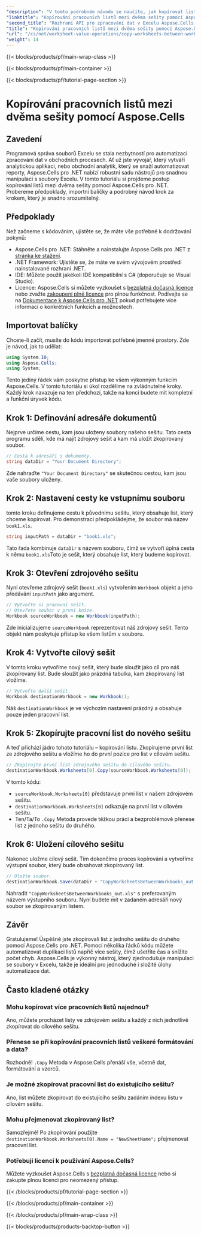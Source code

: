 ```yaml
---
"description": "V tomto podrobném návodu se naučíte, jak kopírovat listy mezi sešity aplikace Excel pomocí nástroje Aspose.Cells pro .NET. Ideální pro automatizaci procesů v aplikaci Excel."
"linktitle": "Kopírování pracovních listů mezi dvěma sešity pomocí Aspose.Cells"
"second_title": "Rozhraní API pro zpracování dat v Excelu Aspose.Cells v .NET"
"title": "Kopírování pracovních listů mezi dvěma sešity pomocí Aspose.Cells"
"url": "/cs/net/worksheet-value-operations/copy-worksheets-between-workbooks/"
"weight": 14
---
```


{{< blocks/products/pf/main-wrap-class >}}

{{< blocks/products/pf/main-container >}}

{{< blocks/products/pf/tutorial-page-section >}}

# Kopírování pracovních listů mezi dvěma sešity pomocí Aspose.Cells

## Zavedení
Programová správa souborů Excelu se stala nezbytností pro automatizaci zpracování dat v obchodních procesech. Ať už jste vývojář, který vytváří analytickou aplikaci, nebo obchodní analytik, který se snaží automatizovat reporty, Aspose.Cells pro .NET nabízí robustní sadu nástrojů pro snadnou manipulaci s soubory Excelu. V tomto tutoriálu si projdeme postup kopírování listů mezi dvěma sešity pomocí Aspose.Cells pro .NET. Probereme předpoklady, importní balíčky a podrobný návod krok za krokem, který je snadno srozumitelný.
## Předpoklady
Než začneme s kódováním, ujistěte se, že máte vše potřebné k dodržování pokynů:
- Aspose.Cells pro .NET: Stáhněte a nainstalujte Aspose.Cells pro .NET z [stránka ke stažení](https://releases.aspose.com/cells/net/).
- .NET Framework: Ujistěte se, že máte ve svém vývojovém prostředí nainstalované rozhraní .NET.
- IDE: Můžete použít jakékoli IDE kompatibilní s C# (doporučuje se Visual Studio).
- Licence: Aspose.Cells si můžete vyzkoušet s [bezplatná dočasná licence](https://purchase.aspose.com/temporary-license/) nebo zvažte [zakoupení plné licence](https://purchase.aspose.com/buy) pro plnou funkčnost.
Podívejte se na [Dokumentace k Aspose.Cells pro .NET](https://reference.aspose.com/cells/net/) pokud potřebujete více informací o konkrétních funkcích a možnostech.
## Importovat balíčky
Chcete-li začít, musíte do kódu importovat potřebné jmenné prostory. Zde je návod, jak to udělat:
```csharp
using System.IO;
using Aspose.Cells;
using System;
```
Tento jediný řádek vám poskytne přístup ke všem výkonným funkcím Aspose.Cells.
V tomto tutoriálu si úkol rozdělíme na zvládnutelné kroky. Každý krok navazuje na ten předchozí, takže na konci budete mít kompletní a funkční úryvek kódu.
## Krok 1: Definování adresáře dokumentů
Nejprve určíme cestu, kam jsou uloženy soubory našeho sešitu. Tato cesta programu sdělí, kde má najít zdrojový sešit a kam má uložit zkopírovaný soubor.
```csharp
// Cesta k adresáři s dokumenty.
string dataDir = "Your Document Directory";
```
Zde nahraďte `"Your Document Directory"` se skutečnou cestou, kam jsou vaše soubory uloženy.
## Krok 2: Nastavení cesty ke vstupnímu souboru
tomto kroku definujeme cestu k původnímu sešitu, který obsahuje list, který chceme kopírovat. Pro demonstraci předpokládejme, že soubor má název `book1.xls`.
```csharp
string inputPath = dataDir + "book1.xls";
```
Tato řada kombinuje `dataDir` s názvem souboru, čímž se vytvoří úplná cesta k němu `book1.xls`Toto je sešit, který obsahuje list, který budeme kopírovat.
## Krok 3: Otevření zdrojového sešitu
Nyní otevřeme zdrojový sešit (`book1.xls`) vytvořením `Workbook` objekt a jeho předávání `inputPath` jako argument.
```csharp
// Vytvořte si pracovní sešit.
// Otevřete soubor v první knize.
Workbook sourceWorkbook = new Workbook(inputPath);
```
Zde inicializujeme `sourceWorkbook` reprezentovat náš zdrojový sešit. Tento objekt nám poskytuje přístup ke všem listům v souboru.
## Krok 4: Vytvořte cílový sešit
V tomto kroku vytvoříme nový sešit, který bude sloužit jako cíl pro náš zkopírovaný list. Bude sloužit jako prázdná tabulka, kam zkopírovaný list vložíme.
```csharp
// Vytvořte další sešit.
Workbook destinationWorkbook = new Workbook();
```
Náš `destinationWorkbook` je ve výchozím nastavení prázdný a obsahuje pouze jeden pracovní list.
## Krok 5: Zkopírujte pracovní list do nového sešitu
A teď přichází jádro tohoto tutoriálu – kopírování listu. Zkopírujeme první list ze zdrojového sešitu a vložíme ho do první pozice pro list v cílovém sešitu.
```csharp
// Zkopírujte první list zdrojového sešitu do cílového sešitu.
destinationWorkbook.Worksheets[0].Copy(sourceWorkbook.Worksheets[0]);
```
V tomto kódu:
- `sourceWorkbook.Worksheets[0]` představuje první list v našem zdrojovém sešitu.
- `destinationWorkbook.Worksheets[0]` odkazuje na první list v cílovém sešitu.
- Ten/Ta/To `.Copy` Metoda provede těžkou práci a bezproblémově přenese list z jednoho sešitu do druhého.
## Krok 6: Uložení cílového sešitu
Nakonec uložme cílový sešit. Tím dokončíme proces kopírování a vytvoříme výstupní soubor, který bude obsahovat zkopírovaný list.
```csharp
// Uložte soubor.
destinationWorkbook.Save(dataDir + "CopyWorksheetsBetweenWorkbooks_out.xls");
```
Nahradit `"CopyWorksheetsBetweenWorkbooks_out.xls"` s preferovaným názvem výstupního souboru. Nyní budete mít v zadaném adresáři nový soubor se zkopírovaným listem.

## Závěr
Gratulujeme! Úspěšně jste zkopírovali list z jednoho sešitu do druhého pomocí Aspose.Cells pro .NET. Pomocí několika řádků kódu můžete automatizovat duplikaci listů napříč více sešity, čímž ušetříte čas a snížíte počet chyb. Aspose.Cells je výkonný nástroj, který zjednodušuje manipulaci se soubory v Excelu, takže je ideální pro jednoduché i složité úlohy automatizace dat.
## Často kladené otázky
### Mohu kopírovat více pracovních listů najednou?  
Ano, můžete procházet listy ve zdrojovém sešitu a každý z nich jednotlivě zkopírovat do cílového sešitu.
### Přenese se při kopírování pracovních listů veškeré formátování a data?  
Rozhodně! `.Copy` Metoda v Aspose.Cells přenáší vše, včetně dat, formátování a vzorců.
### Je možné zkopírovat pracovní list do existujícího sešitu?  
Ano, list můžete zkopírovat do existujícího sešitu zadáním indexu listu v cílovém sešitu.
### Mohu přejmenovat zkopírovaný list?  
Samozřejmě! Po zkopírování použijte `destinationWorkbook.Worksheets[0].Name = "NewSheetName";` přejmenovat pracovní list.
### Potřebuji licenci k používání Aspose.Cells?  
Můžete vyzkoušet Aspose.Cells s [bezplatná dočasná licence](https://purchase.aspose.com/temporary-license/) nebo si zakupte plnou licenci pro neomezený přístup.

{{< /blocks/products/pf/tutorial-page-section >}}

{{< /blocks/products/pf/main-container >}}

{{< /blocks/products/pf/main-wrap-class >}}

{{< blocks/products/products-backtop-button >}}